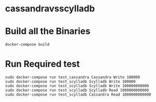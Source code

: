 # cassandravsscylladb
# Build all the Binaries
```
docker-compose build
```
# Run Required test

```
sudo docker-compose run test_cassandra Cassandra Write 100000
sudo docker-compose run test_scylladb Scylladb Write 100000
sudo docker-compose run test_scylladb Scylladb Write 100000000000
sudo docker-compose run test_scylladb Scylladb Read 1000000000000
sudo docker-compose run test_scylladb Cassandra Read 1000000000000
```

